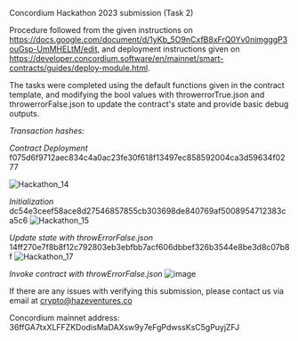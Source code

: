 Concordium Hackathon 2023 submission (Task 2)

Procedure followed from the given instructions on https://docs.google.com/document/d/1yKb_5O9nCxfB8xFrQ0Yv0nimgggP3ouGsp-UmMHELtM/edit, and deployment instructions given on https://developer.concordium.software/en/mainnet/smart-contracts/guides/deploy-module.html.

The tasks were completed using the default functions given in the contract template, and modifying the bool values with throwerrorTrue.json and throwerrorFalse.json to update the contract's state and provide basic debug outputs. 

*Transaction hashes:*

*Contract Deployment* 
f075d6f9712aec834c4a0ac23fe30f618f13497ec858592004ca3d59634f0277

![Hackathon_14](https://user-images.githubusercontent.com/13285288/221388374-ab7b7df8-046c-49b4-a760-8c7084f2ae5f.PNG)

*Initialization* 
dc54e3ceef58ace8d27546857855cb303698de840769af5008954712383ca5c6
![Hackathon_15](https://user-images.githubusercontent.com/13285288/221388353-c60d85a4-9164-474c-b103-becf212c0326.PNG)

*Update state with throwErrorFalse.json* 
14ff270e7f8b8f12c792803eb3ebfbb7acf606dbbef326b3544e8be3d8c07b8f
![Hackathon_17](https://user-images.githubusercontent.com/13285288/221388308-1e95a5d1-6d3c-4ad7-af46-3c64702e88fa.PNG)

*Invoke contract with throwErrorFalse.json*
![image](https://user-images.githubusercontent.com/13285288/221388194-cc10eeae-a1f5-4bc9-afa6-d70bac8a7750.png)


If there are any issues with verifying this submission, please contact us via email at crypto@hazeventures.co

Concordium mainnet address: 36ffGA7txXLFFZKDodisMaDAXsw9y7eFgPdwssKsC5gPuyjZFJ
